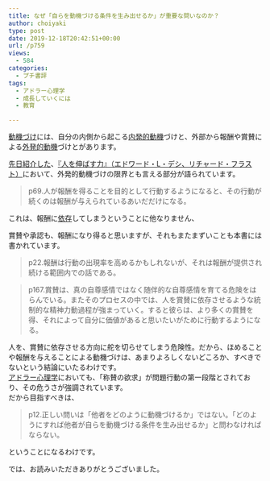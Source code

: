```yaml
---
title: なぜ「自らを動機づける条件を生み出せるか」が重要な問いなのか？
author: choiyaki
type: post
date: 2019-12-18T20:42:51+00:00
url: /p759
views:
  - 584
categories:
  - プチ書評
tags:
  - アドラー心理学
  - 成長していくには
  - 教育

---
```

[動機づけ][1]には、自分の内側から起こる[内発的動機][2]づけと、外部から報酬や賞賛による[外発的動機][3]づけとがあります。

[先日紹介した][4]、[『人を伸ばす力』（エドワード・L・デシ、リチャード・フラスト）][5]において、外発的動機づけの限界とも言える部分が語られています。

> p69.人が報酬を得ることを目的として行動するようになると、その行動が続くのは報酬が与えられているあいだだけになる。

これは、報酬に[依存][6]してしまうということに他なりません、

賞賛や承認も、報酬になり得ると思いますが、それもまたまずいことも本書には書かれています。

> p22.報酬は行動の出現率を高めるかもしれないが、それは報酬が提供され続ける範囲内での話である。

> p167.賞賛は、真の自尊感情ではなく随伴的な自尊感情を育てる危険をはらんでいる。またそのプロセスの中では、人を賞賛に依存させるような統制的な精神力動過程が強まっていく。すると彼らは、より多くの賞賛を得、それによって自分に価値があると思いたいがために行動するようになる。

人を、賞賛に依存させる方向に舵を切らせてしまう危険性。だから、ほめることや報酬を与えることによる動機づけは、あまりよろしくないどころか、すべきでないという結論にいたるわけです。  
[アドラー心理学][7]においても、「称賛の欲求」が問題行動の第一段階とされており、その危うさが強調されています。  
だから目指すべきは、

> p12.正しい問いは「他者をどのように動機づけるか」ではない。「どのようにすれば他者が自らを動機づける条件を生み出せるか」と問わなければならない。

ということになるわけです。

では、お読みいただきありがとうございました。

 [1]: https://scrapbox.io/choiyaki-hondana/%E5%8B%95%E6%A9%9F%E3%81%A5%E3%81%91
 [2]: https://scrapbox.io/choiyaki-hondana/%E5%86%85%E7%99%BA%E7%9A%84%E5%8B%95%E6%A9%9F
 [3]: https://scrapbox.io/choiyaki-hondana/%E5%A4%96%E7%99%BA%E7%9A%84%E5%8B%95%E6%A9%9F
 [4]: https://choiyaki.com/?p=757
 [5]: https://www.amazon.co.jp/gp/product/4788506793/ref=as_li_tl?ie=UTF8&camp=247&creative=1211&creativeASIN=4788506793&linkCode=as2&tag=choiyaki81-22&linkId=db8c70a130b858daf3daaaaa85332c58
 [6]: https://scrapbox.io/choiyaki-hondana/%E4%BE%9D%E5%AD%98
 [7]: https://scrapbox.io/choiyaki-hondana/%E3%82%A2%E3%83%89%E3%83%A9%E3%83%BC%E5%BF%83%E7%90%86%E5%AD%A6